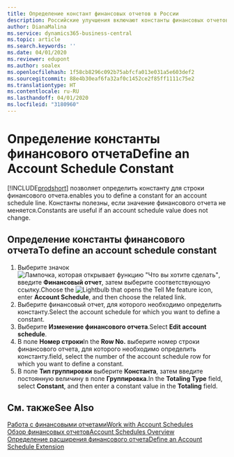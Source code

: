 ```yaml
---
title: Определение констант финансовых отчетов в России
description: Российские улучшения включают константы финансовых отчетов.
author: DianaMalina
ms.service: dynamics365-business-central
ms.topic: article
ms.search.keywords: ''
ms.date: 04/01/2020
ms.reviewer: edupont
ms.author: soalex
ms.openlocfilehash: 1f58cb8296c092b75abfcfa013e031a5e603def2
ms.sourcegitcommit: 88e4b30eaf6fa32af0c1452ce2f85ff1111c75e2
ms.translationtype: HT
ms.contentlocale: ru-RU
ms.lasthandoff: 04/01/2020
ms.locfileid: "3180960"
---
```

# <a name="define-an-account-schedule-constant"></a><span data-ttu-id="0ae1c-103">Определение константы финансового отчета</span><span class="sxs-lookup"><span data-stu-id="0ae1c-103">Define an Account Schedule Constant</span></span>

[!INCLUDE[prodshort](../../includes/prodshort.md)] <span data-ttu-id="0ae1c-104">позволяет определить константу для строки финансового отчета.</span><span class="sxs-lookup"><span data-stu-id="0ae1c-104">enables you to define a constant for an account schedule line.</span></span> <span data-ttu-id="0ae1c-105">Константы полезны, если значение финансового отчета не меняется.</span><span class="sxs-lookup"><span data-stu-id="0ae1c-105">Constants are useful if an account schedule value does not change.</span></span>

## <a name="to-define-an-account-schedule-constant"></a><span data-ttu-id="0ae1c-106">Определение константы финансового отчета</span><span class="sxs-lookup"><span data-stu-id="0ae1c-106">To define an account schedule constant</span></span>

1. <span data-ttu-id="0ae1c-107">Выберите значок ![Лампочка, которая открывает функцию "Что вы хотите сделать"](../../media/ui-search/search_small.png "Что вы хотите сделать"), введите **Финансовый отчет**, затем выберите соответствующую ссылку.</span><span class="sxs-lookup"><span data-stu-id="0ae1c-107">Choose the ![Lightbulb that opens the Tell Me feature](../../media/ui-search/search_small.png "Tell me what you want to do") icon, enter **Account Schedule**, and then choose the related link.</span></span>
2. <span data-ttu-id="0ae1c-108">Выберите финансовый отчет, для которого необходимо определить константу.</span><span class="sxs-lookup"><span data-stu-id="0ae1c-108">Select the account schedule for which you want to define a constant.</span></span>
3. <span data-ttu-id="0ae1c-109">Выберите **Изменение финансового отчета**.</span><span class="sxs-lookup"><span data-stu-id="0ae1c-109">Select **Edit account schedule**.</span></span>
4. <span data-ttu-id="0ae1c-110">В поле **Номер строки**</span><span class="sxs-lookup"><span data-stu-id="0ae1c-110">In the **Row No.**</span></span> <span data-ttu-id="0ae1c-111">выберите номер строки финансового отчета, для которого необходимо определить константу.</span><span class="sxs-lookup"><span data-stu-id="0ae1c-111">field, select the number of the account schedule row for which you want to define a constant.</span></span>
5. <span data-ttu-id="0ae1c-112">В поле **Тип группировки** выберите **Константа**, затем введите постоянную величину в поле **Группировка**.</span><span class="sxs-lookup"><span data-stu-id="0ae1c-112">In the **Totaling Type** field, select **Constant**, and then enter a constant value in the **Totaling** field.</span></span>


## <a name="see-also"></a><span data-ttu-id="0ae1c-113">См. также</span><span class="sxs-lookup"><span data-stu-id="0ae1c-113">See Also</span></span>

[<span data-ttu-id="0ae1c-114">Работа с финансовыми отчетами</span><span class="sxs-lookup"><span data-stu-id="0ae1c-114">Work with Account Schedules</span></span>](How-to-Work-with-Account-Schedules.md)  
[<span data-ttu-id="0ae1c-115">Обзор финансовых отчетов</span><span class="sxs-lookup"><span data-stu-id="0ae1c-115">Account Schedules Overview</span></span>](account-schedules-overview.md)  
[<span data-ttu-id="0ae1c-116">Определение расширения финансового отчета</span><span class="sxs-lookup"><span data-stu-id="0ae1c-116">Define an Account Schedule Extension</span></span>](How-to-Define-an-Account-Schedule-Extension.md)  
